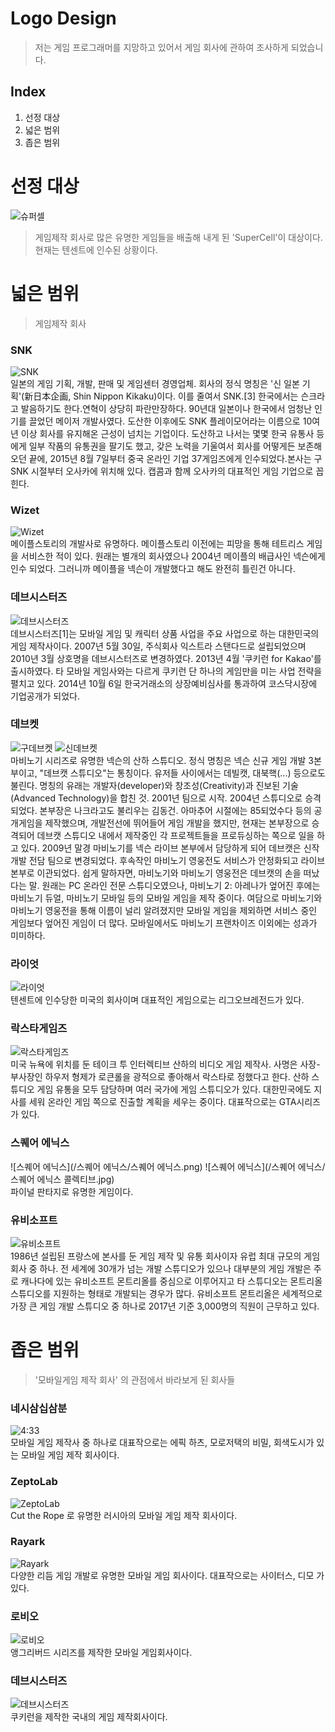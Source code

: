 # Logo Design  
> 저는 게임 프로그래머를 지망하고 있어서 게임 회사에 관하여 조사하게 되었습니다.  

## Index  
1. 선정 대상
2. 넓은 범위  
3. 좁은 범위  

# 선정 대상  
![슈퍼셀](/슈퍼셀/unnamed.png)  
> 게임제작 회사로 많은 유명한 게임들을 배출해 내게 된 'SuperCell'이 대상이다. 현재는 텐센트에 인수된 상황이다.  

# 넓은 범위  
> 게임제작 회사

### SNK  
![SNK](/SNK/SNK.png)  
일본의 게임 기획, 개발, 판매 및 게임센터 경영업체. 회사의 정식 명칭은 '신 일본 기획'(新日本企画, Shin Nippon Kikaku)이다. 이를 줄여서 SNK.[3] 한국에서는 슨크라고 발음하기도 한다.연혁이 상당히 파란만장하다. 90년대 일본이나 한국에서 엄청난 인기를 끌었던 메이저 개발사였다. 도산한 이후에도 SNK 플레이모어라는 이름으로 10여년 이상 회사를 유지해온 근성이 넘치는 기업이다. 도산하고 나서는 몇몇 한국 유통사 등에게 일부 작품의 유통권을 팔기도 했고, 갖은 노력을 기울여서 회사를 어떻게든 보존해오던 끝에, 2015년 8월 7일부터 중국 온라인 기업 37게임즈에게 인수되었다.본사는 구 SNK 시절부터 오사카에 위치해 있다. 캡콤과 함께 오사카의 대표적인 게임 기업으로 꼽힌다.  


### Wizet  
![Wizet](/Wizet/Wizet.png)  
메이플스토리의 개발사로 유명하다. 메이플스토리 이전에는 피망을 통해 테트리스 게임을 서비스한 적이 있다. 원래는 별개의 회사였으나 2004년 메이플의 배급사인 넥슨에게 인수 되었다. 그러니까 메이플을 넥슨이 개발했다고 해도 완전히 틀린건 아니다.  


### 데브시스터즈  
![데브시스터즈](/데브시스터즈/데브시스터즈.png)  
데브시스터즈[1]는 모바일 게임 및 캐릭터 상품 사업을 주요 사업으로 하는 대한민국의 게임 제작사이다. 2007년 5월 30일, 주식회사 익스트라 스탠다드로 설립되었으며 2010년 3월 상호명을 데브시스터즈로 변경하였다. 2013년 4월 '쿠키런 for Kakao'를 출시하였다. 타 모바일 게임사와는 다르게 쿠키런 단 하나의 게임만을 미는 사업 전략을 펼치고 있다. 2014년 10월 6일 한국거래소의 상장예비심사를 통과하여 코스닥시장에 기업공개가 되었다.  

### 데브켓  
![구데브켓](/데브켓/구데브켓.png) ![신데브켓](/데브켓/신데브켓.png)  
마비노기 시리즈로 유명한 넥슨의 산하 스튜디오. 정식 명칭은 넥슨 신규 게임 개발 3본부이고, "데브캣 스튜디오"는 통칭이다. 유저들 사이에서는 데빌캣, 대북핵(...) 등으로도 불린다. 명칭의 유래는 개발자(developer)와 창조성(Creativity)과 진보된 기술(Advanced Technology)을 합친 것. 2001년 팀으로 시작. 2004년 스튜디오로 승격되었다. 본부장은 나크라고도 불리우는 김동건. 아마추어 시절에는 85되었수다 등의 공개게임을 제작했으며, 개발전선에 뛰어들어 게임 개발을 했지만, 현재는 본부장으로 승격되어 데브캣 스튜디오 내에서 제작중인 각 프로젝트들을 프로듀싱하는 쪽으로 일을 하고 있다. 2009년 말경 마비노기를 넥슨 라이브 본부에서 담당하게 되어 데브캣은 신작 개발 전담 팀으로 변경되었다. 후속작인 마비노기 영웅전도 서비스가 안정화되고 라이브 본부로 이관되었다. 쉽게 말하자면, 마비노기와 마비노기 영웅전은 데브캣의 손을 떠났다는 말. 원래는 PC 온라인 전문 스튜디오였으나, 마비노기 2: 아레나가 엎어진 후에는 마비노기 듀얼, 마비노기 모바일 등의 모바일 게임을 제작 중이다. 여담으로 마비노기와 마비노기 영웅전을 통해 이름이 널리 알려졌지만 모바일 게임을 제외하면 서비스 중인 게임보다 엎어진 게임이 더 많다. 모바일에서도 마비노기 프랜차이즈 이외에는 성과가 미미하다.  

### 라이엇  
![라이엇](/라이엇/라이엇.png)  
텐센트에 인수당한 미국의 회사이며 대표적인 게임으로는 리그오브레전드가 있다.  

### 락스타게임즈  
![락스타게임즈](/락스타게임즈/락스타게임즈.png)  
미국 뉴욕에 위치를 둔 테이크 투 인터렉티브 산하의 비디오 게임 제작사. 사명은 사장-부사장인 하우저 형제가 로큰롤을 광적으로 좋아해서 락스타로 정했다고 한다. 산하 스튜디오 게임 유통을 모두 담당하며 여러 국가에 게임 스튜디오가 있다. 대한민국에도 지사를 세워 온라인 게임 쪽으로 진출할 계획을 세우는 중이다. 대표작으로는 GTA시리즈가 있다.  

### 스퀘어 에닉스  
![스퀘어 에닉스](/스퀘어 에닉스/스퀘어 에닉스.png) ![스퀘어 에닉스](/스퀘어 에닉스/스퀘어 에닉스 콜렉티브.jpg)  
파이널 판타지로 유명한 게임이다.  

### 유비소프트  
![유비소프트](/유비소프트/유비소프트.png)  
1986년 설립된 프랑스에 본사를 둔 게임 제작 및 유통 회사이자 유럽 최대 규모의 게임 회사 중 하나. 전 세계에 30개가 넘는 개발 스튜디오가 있으나 대부분의 게임 개발은 주로 캐나다에 있는 유비소프트 몬트리올를 중심으로 이루어지고 타 스튜디오는 몬트리올 스튜디오를 지원하는 형태로 개발되는 경우가 많다. 유비소프트 몬트리올은 세계적으로 가장 큰 게임 개발 스튜디오 중 하나로 2017년 기준 3,000명의 직원이 근무하고 있다.  


# 좁은 범위  
> '모바일게임 제작 회사' 의 관점에서 바라보게 된 회사들  

### 네시삼십삼분  
![4:33](/4시33분/네시삼심삼분.png)  
모바일 게임 제작사 중 하나로 대표작으로는 에픽 하츠, 모로저택의 비밀, 회색도시가 있는 모바일 게임 제작 회사이다.  

### ZeptoLab  
![ZeptoLab](/ZeptoLab/젭토렙.jpg)  
Cut the Rope 로 유명한 러시아의 모바일 게임 제작 회사이다.

### Rayark  
![Rayark](/Rayark/Rayark.png)  
다양한 리듬 게임 개발로 유명한 모바일 게임 회사이다. 대표작으로는 사이터스, 디모 가 있다.  

### 로비오  
![로비오](/로비오/로비오.png)  
앵그리버드 시리즈를 제작한 모바일 게임회사이다.  

### 데브시스터즈  
![데브시스터즈](/데브시스터즈/데브시스터즈.png)  
쿠키런을 제작한 국내의 게임 제작회사이다.  
